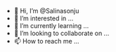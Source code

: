- 👋 Hi, I’m @Salinasonju
- 👀 I’m interested in ...
- 🌱 I’m currently learning ...
- 💞️ I’m looking to collaborate on ...
- 📫 How to reach me ...

<!---
Salinasonju/Salinasonju is a ✨ special ✨ repository because its `README.md` (this file) appears on your GitHub profile.
You can click the Preview link to take a look at your changes.
--->
